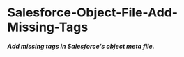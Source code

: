 # Salesforce-Object-File-Add-Missing-Tags

***Add missing tags in Salesforce's object meta file.***

